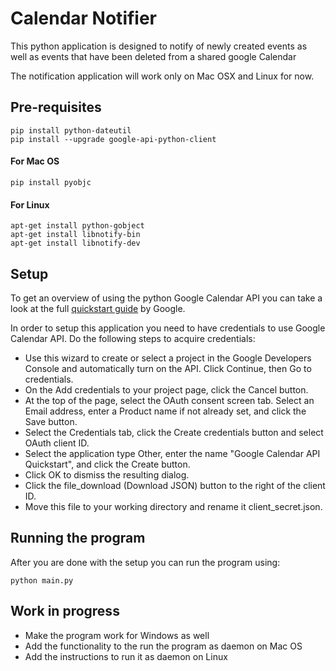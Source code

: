 # Calendar Notifier
This python application is designed to notify of newly created events as well as
events that have been deleted from a shared google Calendar

The notification application will work only on Mac OSX and Linux for now.

## Pre-requisites
    pip install python-dateutil
    pip install --upgrade google-api-python-client
#### For Mac OS
    pip install pyobjc
#### For Linux
    apt-get install python-gobject
    apt-get install libnotify-bin
    apt-get install libnotify-dev

## Setup
To get an overview of using the python Google Calendar API you can take a look at the
full [quickstart guide](https://developers.google.com/google-apps/calendar/quickstart/python) by Google.

In order to setup this application you need to have credentials to use Google Calendar API. Do the following steps to acquire credentials:

* Use this wizard to create or select a project in the Google Developers Console and automatically turn on the API. Click Continue, then Go to credentials.
* On the Add credentials to your project page, click the Cancel button.
* At the top of the page, select the OAuth consent screen tab. Select an Email address, enter a Product name if not already set, and click the Save button.
* Select the Credentials tab, click the Create credentials button and select OAuth client ID.
* Select the application type Other, enter the name "Google Calendar API Quickstart", and click the Create button.
* Click OK to dismiss the resulting dialog.
* Click the file_download (Download JSON) button to the right of the client ID.
* Move this file to your working directory and rename it client_secret.json.

## Running the program
After you are done with the setup you can run the program using:

    python main.py
## Work in progress
* Make the program work for Windows as well
* Add the functionality to the run the program as daemon on Mac OS
* Add the instructions to run it as daemon on Linux

